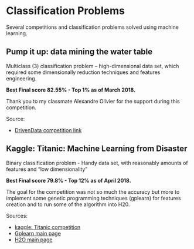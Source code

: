 # Classification Problems

Several competitions and classification problems solved using machine learning.

## Pump it up: data mining the water table
Multiclass (3) classification problem – high-dimensional data set, which required some dimensionally reduction techniques and features engineering.

**Best Final score 82.55% - Top 1% as of March 2018.**

Thank you to my classmate Alexandre Olivier for the support during this competition.

Source:
- [DrivenData competition link](https://www.drivendata.org/competitions/7/pump-it-up-data-mining-the-water-table/)

## Kaggle: Titanic: Machine Learning from Disaster
Binary classification problem - Handy data set, with reasonably amounts of features and “low dimensionality”

**Best Final score 79.8% - Top 12% as of April 2018.**

The goal for the competition was not so much the accuracy but more to implement some genetic programming techniques (gplearn) for features creation and to run some of the algorithm into H20.

Sources:
- [kaggle: Titanic competition](https://www.kaggle.com/c/titanic)
- [Gplearn main page](http://gplearn.readthedocs.io/en/stable/intro.html)
- [H2O main page](https://www.h2o.ai/)
